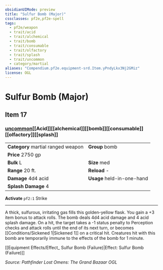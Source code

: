 ```yaml
---
obsidianUIMode: preview
title: "Sulfur Bomb (Major)"
cssclasses: pf2e,pf2e-spell
tags:
  - pf2e/weapon
  - trait/acid
  - trait/alchemical
  - trait/bomb
  - trait/consumable
  - trait/olfactory
  - trait/splash
  - trait/uncommon
  - category/martial
aliases: "Compendium.pf2e.equipment-srd.Item.yPndyLkx3Nj2GMiz"
license: OGL
---
```

# Sulfur Bomb (Major)
## Item 17
### [uncommon](uncommon "Uncommon Rarity Trait")[[Acid]][[alchemical]][[bomb]][[consumable]][[olfactory]][[splash]]

|  |  |
| -- | -- |
| **Category** martial ranged weapon | **Group** bomb |
| **Price** 2750 gp |  |
| **Bulk** L | **Size** med |
|**Range** 20 ft.| **Reload** -|
| **Damage** 4d4 acid  | **Usage** held-in-one-hand |
| **Splash Damage** 4 | |


**Activate** `pf2:1` Strike

* * *

A thick, sulfurous, irritating gas fills this golden-yellow flask. You gain a +3 item bonus to attack rolls. The bomb deals 4d4 acid damage and 4 acid splash damage. On a hit, the target takes a -1 status penalty to Perception checks and attack rolls until the end of its next turn, or becomes [[Conditions/Sickened 1|Sickened 1]] on a critical hit. Creatures hit with this bomb are temporarily immune to the effects of the bomb for 1 minute.

[[Equipment Effects/Effect_ Sulfur Bomb (Failure)|Effect: Sulfur Bomb (Failure)]]

*Source: Pathfinder Lost Omens: The Grand Bazaar*
*OGL*